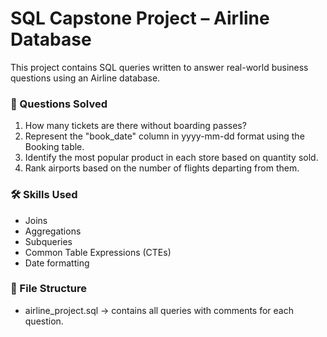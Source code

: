 # SQL Capstone Project – Airline Database

This project contains SQL queries written to answer real-world business questions using an Airline database.

### 📌 Questions Solved
1. How many tickets are there without boarding passes?
2. Represent the "book_date" column in yyyy-mm-dd format using the Booking table.
3. Identify the most popular product in each store based on quantity sold.
4. Rank airports based on the number of flights departing from them.

### 🛠️ Skills Used
- Joins
- Aggregations
- Subqueries
- Common Table Expressions (CTEs)
- Date formatting

### 📂 File Structure
- airline_project.sql → contains all queries with comments for each question.
